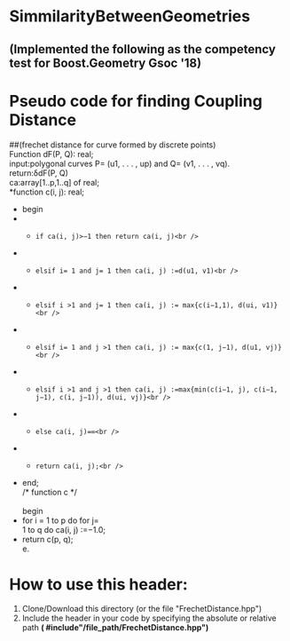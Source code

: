 # SimmilarityBetweenGeometries
## (Implemented the following as the competency test for **Boost.Geometry** Gsoc '18)

# **Pseudo code for finding Coupling Distance** <br />
##(frechet distance for curve formed by discrete points)<br />
Function dF(P, Q): real;<br />
input:polygonal curves P= (u1, . . . , up) and Q= (v1, . . . , vq).<br />
return:δdF(P, Q)<br />
ca:array[1..p,1..q] of real;<br />
*function c(i, j): real;<br />
+	begin<br />
+ +		if ca(i, j)>−1 then return ca(i, j)<br />
+ +		elsif i= 1 and j= 1 then ca(i, j) :=d(u1, v1)<br />
+ +		elsif i >1 and j= 1 then ca(i, j) := max{c(i−1,1), d(ui, v1)}<br />
+ +		elsif i= 1 and j >1 then ca(i, j) := max{c(1, j−1), d(u1, vj)}<br />
+ +		elsif i >1 and j >1 then ca(i, j) :=max{min(c(i−1, j), c(i−1, j−1), c(i, j−1)), d(ui, vj)}<br />
+ +		else ca(i, j)=∞<br />
+ +		return ca(i, j);<br />
+	end;<br />
/* function c */<br /><br />
begin<br />
+	for i = 1 to p do for j= <br />1 to q do ca(i, j) :=−1.0;<br />
+	return c(p, q);<br />
e.<br />

# How to use this header: 
  1. Clone/Download this directory (or the file "FrechetDistance.hpp")
  1. Include the header in your code by specifying the absolute or relative path **( #include"/file_path/FrechetDistance.hpp")**
